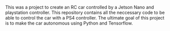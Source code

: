 This was a project to create an RC car controlled by a Jetson Nano and playstation controller. This repository contains all the neccessary code to be able to control the car with a PS4 controller. The ultimate goal of this project is to make the car autonomous using Python and Tensorflow.
